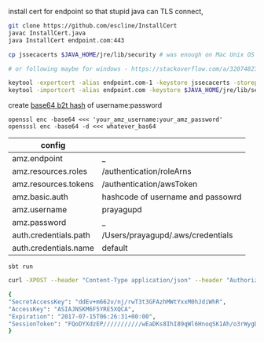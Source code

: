 
install cert for endpoint so that stupid java can TLS connect, 

```bash
git clone https://github.com/escline/InstallCert
javac InstallCert.java
java InstallCert endpoint.com:443

cp jssecacerts $JAVA_HOME/jre/lib/security # was enough on Mac Unix OS

# or following maybe for windows - https://stackoverflow.com/a/32074827/432903

keytool -exportcert -alias endpoint.com-1 -keystore jssecacerts -storepass changeit -file endpoint.com.cert
keytool -importcert -alias endpoint.com -keystore $JAVA_HOME/jre/lib/security/cacerts -storepass changeit -file endpoint.com.cert

```

create [base64 b2t hash](https://wiki.openssl.org/index.php/Enc#Base64_Encoding) of username:password

```
openssl enc -base64 <<< 'your_amz_username:your_amz_password'
opensssl enc -base64 -d <<< whatever_bas64
```

| config                |                                       |
|-----------------------|---------------------------------------|
| amz.endpoint          | _                                     |
| amz.resources.roles   | /authentication/roleArns              |
| amz.resources.tokens  | /authentication/awsToken              |
| amz.basic.auth        | hashcode of username and passowrd     |
| amz.username          | prayagupd                             |
| amz.password          | _                                     |
| auth.credentials.path | /Users/prayagupd/.aws/credentials     |
| auth.credentials.name | default                               |

```
sbt run
```

```bash
curl -XPOST --header "Content-Type application/json" --header "Authorization: Basic base64_hash" -d '{"Role":"arn:aws:iam::accountId:role/SomeRole","Principal":"arn:aws:iam::accountId:saml-provider/DWM"}' https://pbcld-awstoken.duwamish.net/authentication/awsToken

{
"SecretAccessKey": "ddEv+m662v/nj/rwT3t3GFAzhMWtYxxM0hJdiWhR", 
"AccessKey": "ASIAJNSKM6F5YRE5XQCA", 
"Expiration": "2017-07-15T06:26:31+00:00", 
"SessionToken": "FQoDYXdzEP///////////wEaDKs8IhI89qWl6HnoqSK1Ah/o3rWygDoX9KkrzrRH7FV4G2QCM1vNuTc6vPvEOME0vPkJjmnGscXwQSTW6VfGEF4wnn7elXttWO7j+YykUrZCmI6CZpgdeUf9eVUz0OazpgEyDjVmYJ70cFXFD+bQM6ezkAOEfV8gFCl8roi0aKTA4OgHoSZre2E8N54sZg5olC4d2wuxhRuZNM/w0rauntgUTMWCFGuO+7j5gsu3vjSYBOURkRVPPN1BJTXGW/5j+Bf8tJIRtshl8S4OXYLXvgzTtHZqOwpEmlz/V+YQqdbK/fasS0wbZ9zTBohbUX/f8EggMQsrdgtOxm2mkPzn6q2fYKtB3eT7B9gxXiC7O6t6ggEHCs9q4lT4BwI8TqLX2eoJCCmMiuI6NgwKjUydU8bWesq22BwF9IcvpgxlcD1x+wEhBSiHz6bLBQ=="
}
```